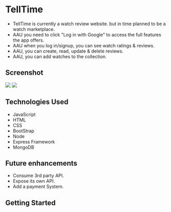# TellTime
 * TellTime is currently a watch review website. but in time planned to be a watch marketplace.
 * AAU you need to click "Log in with Google" to access the full features the app offers.
 * AAU when you log in/signup, you can see watch ratings & reviews.
 * AAU,  you can create, read, update & delete reviews.
 * AAU, you can add watches to the collection. 

##  Screenshot

<img src ="https://i.imgur.com/fnCKh7i.png">
<img src ="https://i.imgur.com/7KjDwnN.png">



## Technologies Used
* JavaScript
* HTML
* CSS
* BootStrap
* Node
* Express Framework 
* MongoDB

## Future enhancements
* Consume 3rd party API.
* Expose its own API.
* Add a payment System.

## Getting Started
